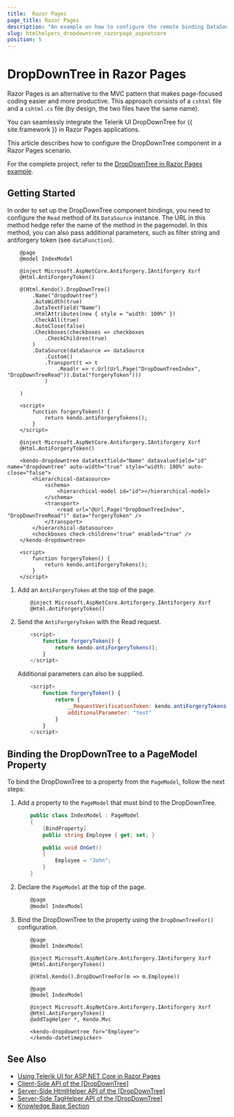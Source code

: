 ```yaml
---
title:  Razor Pages
page_title: Razor Pages
description: "An example on how to configure the remote binding DataSource to populate the Telerik UI DropDownTree component for {{ site.framework }} in a Razor Page using CRUD Operations."
slug: htmlhelpers_dropdowntree_razorpage_aspnetcore
position: 5
---
```


# DropDownTree in Razor Pages

Razor Pages is an alternative to the MVC pattern that makes page-focused coding easier and more productive. This approach consists of a `cshtml` file and a `cshtml.cs` file (by design, the two files have the same name). 

You can seamlessly integrate the Telerik UI DropDownTree for {{ site.framework }} in Razor Pages applications.

This article describes how to configure the DropDownTree component in a Razor Pages scenario.

For the complete project, refer to the [DropDownTree in Razor Pages example](https://github.com/telerik/ui-for-aspnet-core-examples/blob/master/Telerik.Examples.RazorPages/Telerik.Examples.RazorPages/Pages/DropDownTree/DropDownTreeIndex.cshtml).

## Getting Started

In order to set up the DropDownTree component bindings, you need to configure the `Read` method of its `DataSource` instance. The URL in this method hedge refer the name of the method in the pagemodel. In this method, you can also pass additional parameters, such as filter string and antiforgery token (see `dataFunction`).

```HtmlHelper
    @page
    @model IndexModel

    @inject Microsoft.AspNetCore.Antiforgery.IAntiforgery Xsrf
	@Html.AntiForgeryToken()	
	
	@(Html.Kendo().DropDownTree()		
		.Name("dropdowntree")
		.AutoWidth(true)
		.DataTextField("Name")
		.HtmlAttributes(new { style = "width: 100%" })
		.CheckAll(true)
		.AutoClose(false)
		.Checkboxes(checkboxes => checkboxes
			.CheckChildren(true)
		)
		.DataSource(dataSource => dataSource
			.Custom()
			.Transport(t => t
				.Read(r => r.Url(Url.Page("DropDownTreeIndex", "DropDownTreeRead")).Data("forgeryToken")))
			)
	
	)
	
	<script>
		function forgeryToken() {
			return kendo.antiForgeryTokens();
		}
	</script>
```
```TagHelper
	@inject Microsoft.AspNetCore.Antiforgery.IAntiforgery Xsrf
	@Html.AntiForgeryToken()

    <kendo-dropdowntree datatextfield="Name" datavaluefield="id" name="dropdowntree" auto-width="true" style="width: 100%" auto-close="false">
        <hierarchical-datasource>
            <schema>
                <hierarchical-model id="id"></hierarchical-model>
            </schema>
            <transport>
                <read url="@Url.Page("DropDownTreeIndex", "DropDownTreeRead")" data="forgeryToken" />
            </transport>
        </hierarchical-datasource>
		<checkboxes check-children="true" enabled="true" />
    </kendo-dropdowntree>

	<script>
		function forgeryToken() {
			return kendo.antiForgeryTokens();
		}
	</script>
```

1. Add an `AntiForgeryToken` at the top of the page.

    ```
        @inject Microsoft.AspNetCore.Antiforgery.IAntiforgery Xsrf
        @Html.AntiForgeryToken()
    ```
	
1. Send the `AntiForgeryToken` with the Read request.

    ```JavaScript
        <script>
            function forgeryToken() {
                return kendo.antiForgeryTokens();
            }
        </script>
    ```

    Additional parameters can also be supplied.

    ```JavaScript
        <script>
            function forgeryToken() {
                return {
                    __RequestVerificationToken: kendo.antiForgeryTokens().__RequestVerificationToken,
                    additionalParameter: "test"
                }
            }
        </script>
    ```

## Binding the DropDownTree to a PageModel Property

To bind the DropDownTree to a property from the `PageModel`, follow the next steps:

1. Add a property to the `PageModel` that must bind to the DropDownTree.

    ```C# Index.cshtml.cs
        public class IndexModel : PageModel
        {
            [BindProperty]
            public string Employee { get; set; }

            public void OnGet()
            {
                Employee = "John"; 
            }
        }
    ```
1. Declare the `PageModel` at the top of the page.

    ```C#
        @page
        @model IndexModel
    ```

1. Bind the DropDownTree to the property using the `DropDownTreeFor()` configuration.

    ```HtmlHelper
        @page
        @model IndexModel

        @inject Microsoft.AspNetCore.Antiforgery.IAntiforgery Xsrf
        @Html.AntiForgeryToken()

        @(Html.Kendo().DropDownTreeFor(m => m.Employee))
    ```
    ```TagHelper
        @page
        @model IndexModel

        @inject Microsoft.AspNetCore.Antiforgery.IAntiforgery Xsrf
        @Html.AntiForgeryToken()
        @addTagHelper *, Kendo.Mvc

        <kendo-dropdowntree for="Employee">
        </kendo-datetimepicker>
    ```

## See Also

* [Using Telerik UI for ASP.NET Core in Razor Pages](https://docs.telerik.com/aspnet-core/getting-started/razor-pages#using-telerik-ui-for-aspnet-core-in-razor-pages)
* [Client-Side API of the [DropDownTree]](https://docs.telerik.com/kendo-ui/api/javascript/ui/dropdowntree)
* [Server-Side HtmlHelper API of the [DropDownTree]](/api/dropdowntree)
* [Server-Side TagHelper API of the [DropDownTree]](/api/taghelpers/dropdowntree)
* [Knowledge Base Section](/knowledge-base)

